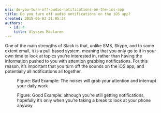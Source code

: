 ```yaml
---
uri: do-you-turn-off-audio-notifications-on-the-ios-app
title: Do you turn off audio notifications on the iOS app?
created: 2015-06-03 21:05:34
authors:
  - id: 4
    title: Ulysses Maclaren
---
```





<span class='intro'> <p>One of the main strengths of Slack is that, unlike SMS, Skype, and to some extent email, it is a pull based system, meaning that you only go to it in your own time to look at topics you’re interested in, rather than having the information pushed to you with attention grabbing notifications. For this reason, it’s important that you turn off the sounds on the iOS app, and potentially all notifications all together.​​​</p> </span>

<dl class="badImage"><dt><img src="/PublishingImages/slack-ios-1.jpg" alt="" /></dt><dd>Figure&#58; Bad Example&#58; The noises will grab your attention and interrupt your daily work</dd></dl><dl class="goodImage"><dt><img src="/PublishingImages/slack-ios-2.jpg" alt="" /></dt><dd>Figure&#58; Good Example&#58; although you’re still getting notifications, hopefully it’s only when you’re taking a break to look at your phone anyway</dd></dl>


